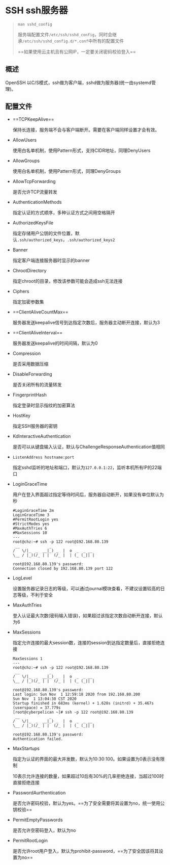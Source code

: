 # SSH ssh服务器

> `man sshd_config`
>
> 服务端配置文件`/etc/ssh/sshd_config`，同时会继承`/etc/ssh/sshd_config.d/*.conf`中所有的配置文件
>
> ==如果使用云主机且有公网IP，一定要关闭密码校验登入==

## 概述

OpenSSH 以C/S模式，ssh做为客户端，sshd做为服务器(统一由systemd管理)。

## 配置文件

- ==TCPKeepAlive==

  保持长连接，服务端不会与客户端断开。需要在客户端同样设置才会有效。

- AllowUsers

  使用白名单机制，使用Pattern形式，支持CIDR地址，同理DenyUsers

- AllowGroups

  使用白名单机制，使用Pattern形式，同理DenyGroups

- AllowTcpForwarding

  是否允许TCP流量转发

- AuthenticationMethods

  指定认证的方式顺序，多种认证方式之间用空格隔开

- AuthorizedKeysFile

  指定存储用户公钥的文件位置，默认`.ssh/authorized_keys`，`.ssh/authorized_keys2`

- Banner

  指定客户端连接服务器时显示的banner

- ChrootDirectory

  指定chroot的目录，修改该参数可能会造成ssh无法连接

- Ciphers

  指定加密参数集

- ==ClientAliveCountMax==

  服务器发送keepalive信号到达指定次数后，服务器主动断开连接，默认为3

- ==ClientAliveInterval==

  服务器发送keepalive的时间间隔，默认为0

- Compression

  是否采用数据压缩

- DisableForwarding

  是否关闭所有的流量转发

- FingerprintHash

  指定登录时显示指纹的加密算法

- HostKey

  指定SSH服务器的密钥

- KdInteractiveAuthentication

  是否可以从键盘输入认证，默认与ChallengeResponseAuthentication值相同

- `ListenAddress hostname:port`

  指定sshd监听的地址和端口，默认为`127.0.0.1:22`，监听本机所有IP的22端口

- LoginGraceTime

  用户在登入界面超过指定等待时间后，服务器自动断开，如果没有单位默认为秒

  ```
  #LoginGraceTime 2m
  LoginGraceTime 3
  #PermitRootLogin yes
  #StrictModes yes
  #MaxAuthTries 6
  #MaxSessions 10
  ---
  root@chz:~# ssh -p 122 root@192.168.80.139
   __             _                   
  /   \/|_  _  __|_) _  |  o  _  _ __ 
  \__ / |_)(/_ | |  (/_ |  | (_ (_|| |
  
  root@192.168.80.139's password: 
  Connection closed by 192.168.80.139 port 122
  ```

- LogLevel

  设置服务器记录日志的等级，可以通过journal模块查看，不建议设置较高的日志等级，不利于安全

- MaxAuthTries

  登入认证最大次数(密码输入错误)，如果超过该指定次数自动断开连接，默认为6

- MaxSessions

  指定允许连接的最大session数，连接的session到达指定数量后，直接拒绝连接

  ```
  MaxSessions 1
  ---
  root@chz:~# ssh -p 122 root@192.168.80.139
   __             _                   
  /   \/|_  _  __|_) _  |  o  _  _ __ 
  \__ / |_)(/_ | |  (/_ |  | (_ (_|| |
  
  root@192.168.80.139's password: 
  Last login: Sun Nov  1 12:59:18 2020 from 192.168.80.200
  Sun Nov  1 13:04:30 CST 2020
  Startup finished in 683ms (kernel) + 1.628s (initrd) + 35.467s (userspace) = 37.779s
  [root@cyberpelican ~]# ssh -p 122 root@192.168.80.139
   __             _                   
  /   \/|_  _  __|_) _  |  o  _  _ __ 
  \__ / |_)(/_ | |  (/_ |  | (_ (_|| |
  
  root@192.168.80.139's password: 
  Authentication failed.
  
  ```

- MaxStartups

  指定为认证的界面的最大并发数，默认为10:30:100。如果设置为0表示没有限制

  10表示允许连接的数量，如果超过10后有30%的几率拒绝连接，当超过100时直接拒绝连接

- PasswordAurthentication

  是否允许密码校验，默认为yes。==为了安全需要将其设置为no，统一使用公钥校验==

- PermitEmptyPasswords

  是否允许空密码登入，默认为no

- PermitRootLogin

  是否允许root用户登入，默认为prohibit-password，==为了安全因该将其设置为no==











